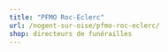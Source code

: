 ```yaml
---
title: "PFMO Roc-Eclerc"
url: /nogent-sur-oise/pfmo-roc-eclerc/
shop: directeurs de funérailles
---
```

